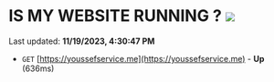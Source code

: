 # IS MY WEBSITE RUNNING ? [![](https://img.shields.io/static/v1?label=Sponsor&message=%E2%9D%A4&logo=GitHub&color=%23fe8e86)](https://github.com/sponsors/<username>)

Last updated: **11/19/2023, 4:30:47 PM**

- `GET` [https://youssefservice.me](https://youssefservice.me) - **Up** (636ms)
